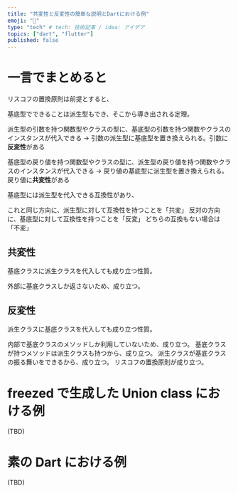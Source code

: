 ```yaml
---
title: "共変性と反変性の簡単な説明とDartにおける例"
emoji: "🎃"
type: "tech" # tech: 技術記事 / idea: アイデア
topics: ["dart", "flutter"]
published: false
---
```


# 一言でまとめると

リスコフの置換原則は前提とすると、

基底型でできることは派生型もでき、そこから導き出される定理。

派生型の引数を持つ関数型やクラスの型に、基底型の引数を持つ関数やクラスのインスタンスが代入できる
→ 引数の派生型に基底型を置き換えられる。引数に**反変性**がある

基底型の戻り値を持つ関数型やクラスの型に、派生型の戻り値を持つ関数やクラスのインスタンスが代入できる
→ 戻り値の基底型に派生型を置き換えられる。戻り値に**共変性**がある

基底型には派生型を代入できる互換性があり、

これと同じ方向に、派生型に対して互換性を持つことを「共変」
反対の方向に、基底型に対して互換性を持つことを「反変」
どちらの互換もない場合は「不変」

## 共変性

基底クラスに派生クラスを代入しても成り立つ性質。

外部に基底クラスしか返さないため、成り立つ。

## 反変性

派生クラスに基底クラスを代入しても成り立つ性質。

内部で基底クラスのメソッドしか利用していないため、成り立つ。
基底クラスが持つメソッドは派生クラスも持つから、成り立つ。
派生クラスが基底クラスの振る舞いをできるから、成り立つ。
リスコフの置換原則が成り立つ。

# freezed で生成した Union class における例

(TBD)

# 素の Dart における例

(TBD)
